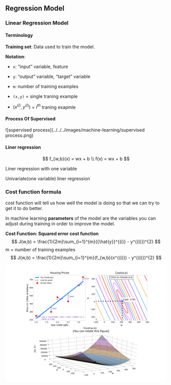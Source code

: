## Regression Model

### Linear Regression Model

#### Terminology

**Training set**: Data used to train the model.

**Notation**:

- `x`: “input” variable, feature
- `y`: “output” variable, “target” variable
- `m`: number of training examples
- `(x,y)` = single traning example

- $(x^{(i)},y^{(i)})$ = $i^{th}$ traning exapmle 

#### Process Of Supervised

![supervised process](../../../images/machine-learning/supervised process.png)

#### Liner regression

$$
f_{w,b}(x) = wx + b \\
f(x) = wx + b
$$

Liner regression with one variable

Univariate(one variable) liner regression

### Cost function formula

cost function will tell us how well the model is doing so that we can try to get it to do better.

In machine learning **parameters** of the model are the variables you can adjust during training in order to improve the model.

**Cost Function: Squared error cost function**
$$
J(w,b) = \frac{1}{2m}\sum_{i=1}^{m}({\hat{y}}^{(i)} - y^{(i)})^{2}
$$
m = number of training examples
$$
J(w,b) = \frac{1}{2m}\sum_{i=1}^{m}(f_{w,b}(x^{(i)}) - y^{(i)})^{2}
$$


![examples_for_liner_model](../../../images/machine-learning/examples_for_liner_model.png)
